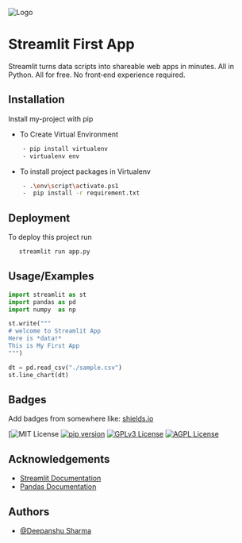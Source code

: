 
![Logo](https://streamlit.io/images/brand/streamlit-logo-primary-colormark-darktext.png)

    
# Streamlit First App

Streamlit turns data scripts into shareable web apps in minutes.
All in Python. All for free. No front‑end experience required.



## Installation 

Install my-project with pip

- To Create Virtual Environment

```bash   
    - pip install virtualenv 
    - virtualenv env

```
- To install  project packages in Virtualenv

```bash
    - .\env\script\activate.ps1
    -  pip install -r requirement.txt
```
    
## Deployment


To deploy this project run

```bash
   streamlit run app.py
```

  
## Usage/Examples

```python
import streamlit as st
import pandas as pd
import numpy  as np

st.write("""
# welcome to Streamlit App
Here is *data!*
This is My First App
""")

dt = pd.read_csv("./sample.csv")
st.line_chart(dt)

```

  
## Badges

Add badges from somewhere like: [shields.io](https://shields.io/)

[![MIT License](https://raw.githubusercontent.com/StartBootstrap/startbootstrap-grayscale/master/LICENSE)
[![pip version](https://img.shields.io/npm/v/startbootstrap-grayscale.svg)](https://pypi.org/project/pip/)
[![GPLv3 License](https://img.shields.io/badge/License-GPL%20v3-yellow.svg)](https://opensource.org/licenses/)
[![AGPL License](https://img.shields.io/badge/license-AGPL-blue.svg)](http://www.gnu.org/licenses/agpl-3.0)

  
## Acknowledgements

 - [Streamlit Documentation](https://docs.streamlit.io/en/stable/index.html)
 - [Pandas Documentation](https://pandas.pydata.org/pandas-docs/stable/)

  
## Authors

- [@Deepanshu Sharma](https://github.com/Deepanshu291)

  
